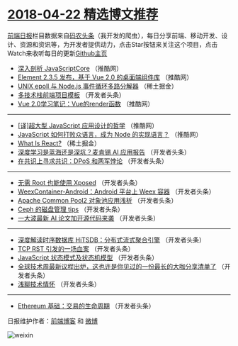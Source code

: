 # [2018-04-22 精选博文推荐](http://hao.caibaojian.com/date/2018/04/22)

[前端日报](http://caibaojian.com/c/news)栏目数据来自[码农头条](http://hao.caibaojian.com/)（我开发的爬虫），每日分享前端、移动开发、设计、资源和资讯等，为开发者提供动力，点击Star按钮来关注这个项目，点击Watch来收听每日的更新[Github主页](https://github.com/kujian/frontendDaily)
* [深入剖析 JavaScriptCore](http://hao.caibaojian.com/71691.html) （推酷网）
* [Element 2.3.5 发布，基于 Vue 2.0 的桌面端组件库](http://hao.caibaojian.com/71694.html) （推酷网）
* [UNIX epoll 与 Node.js 事件循环多路分解器](http://hao.caibaojian.com/71660.html) （稀土掘金）
* [多技术栈前端项目模板](http://hao.caibaojian.com/71664.html) （开发者头条）
* [Vue 2.0学习笔记：Vue的render函数](http://hao.caibaojian.com/71692.html) （推酷网）

***
* [[译]超大型 JavaScript 应用设计的哲学](http://hao.caibaojian.com/71695.html) （推酷网）
* [JavaScript 如何打败众语言，成为 Node 的实现语言？](http://hao.caibaojian.com/71693.html) （推酷网）
* [What Is React?](http://hao.caibaojian.com/71659.html) （稀土掘金）
* [深度学习是蓝海还是深坑？麦肯锡 AI 应用报告](http://hao.caibaojian.com/71671.html) （开发者头条）
* [在共识上寻求共识：DPoS 和两军悖论](http://hao.caibaojian.com/71672.html) （开发者头条）

***
* [无需 Root 也能使用 Xposed](http://hao.caibaojian.com/71661.html) （开发者头条）
* [WeexContainer-Android：Android 平台上 Weex 容器](http://hao.caibaojian.com/71673.html) （开发者头条）
* [Apache Common Pool2 对象池应用浅析](http://hao.caibaojian.com/71662.html) （开发者头条）
* [Ceph 的磁盘管理 tips](http://hao.caibaojian.com/71674.html) （开发者头条）
* [一大波最新 AI 论文加开源代码来袭](http://hao.caibaojian.com/71665.html) （开发者头条）

***
* [深度解读时序数据库 HiTSDB：分布式流式聚合引擎](http://hao.caibaojian.com/71666.html) （开发者头条）
* [TCP RST 引发的一场血案](http://hao.caibaojian.com/71667.html) （开发者头条）
* [JavaScript 状态模式及状态机模型](http://hao.caibaojian.com/71668.html) （开发者头条）
* [全球技术周最新议程出炉，这也许是你见过的一份最长的大咖分享清单了](http://hao.caibaojian.com/71669.html) （开发者头条）
* [浅聊技术情怀](http://hao.caibaojian.com/71663.html) （开发者头条）

***
* [Ethereum 基础：交易的生命周期](http://hao.caibaojian.com/71670.html) （开发者头条）

日报维护作者：[前端博客](http://caibaojian.com/) 和 [微博](http://caibaojian.com/go/weibo)

![weixin](https://user-images.githubusercontent.com/3055447/38468989-651132ac-3b80-11e8-8e6b-15122322a9d7.png)